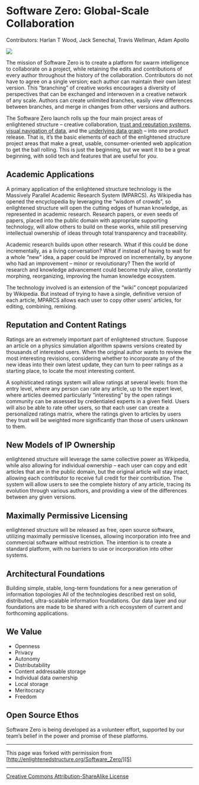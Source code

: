 

# Software Zero: Global-Scale Collaboration

 Contributors: Harlan T Wood, Jack Senechal, Travis Wellman, Adam Apollo 

![][1]

The mission of Software Zero is to create a platform for swarm intelligence 
to collaborate on a project, while retaining the edits and contributions of 
every author throughout the history of the collaboration. Contributors do not 
have to agree on a single version; each author can maintain their own latest 
version. This “branching” of creative works encourages a diversity of perspectives 
that can be exchanged and interwoven in a creative network of any scale. Authors 
can create unlimited branches, easily view differences between branches, and 
merge in changes from other versions and authors.

The Software Zero launch rolls up the four main project areas of enlightened 
structure – creative collaboration, [trust and reputation systems][2], [visual 
navigation of data][3], and the [underlying data graph][4] – into one product 
release. That is, it’s the basic elements of each of the enlightened structure 
project areas that make a great, usable, consumer-oriented web application 
to get the ball rolling. This is just the beginning, but we want it to be a 
great beginning, with solid tech and features that are useful for _you_.

## Academic Applications

A primary application of the enlightened structure technology is the Massively 
Parallel Academic Research System (MPARCS). As Wikipedia has opened the encyclopedia 
by leveraging the “wisdom of crowds”, so enlightened structure will open the 
cutting edges of human knowledge, as represented in academic research. Research 
papers, or even seeds of papers, placed into the public domain with appropriate 
supporting technology, will allow others to build on these works, while still 
preserving intellectual ownership of ideas through total transparency and traceability. 

Academic research builds upon other research. What if this could be done incrementally, 
as a living conversation? What if instead of having to wait for a whole “new” 
idea, a paper could be improved on incrementally, by anyone who had an improvement 
– minor or revolutionary? Then the world of research and knowledge advancement 
could become truly alive, constantly morphing, reorganizing, improving the 
human knowledge ecosystem.

The technology involved is an extension of the “wiki” concept popularized by 
Wikipedia. But instead of trying to have a single, definitive version of each 
article, MPARCS allows each user to copy other users’ articles, for editing, 
combining, remixing.

## Reputation and Content Ratings

Ratings are an extremely important part of enlightened structure. Suppose an 
article on a physics simulation algorithm spawns versions created by thousands 
of interested users. When the original author wants to review the most interesting 
revisions, considering whether to incorporate any of the new ideas into their 
own latest update, they can turn to peer ratings as a starting place, to locate 
the most interesting content.

A sophisticated ratings system will allow ratings at several levels: from the 
entry level, where any person can rate any article, up to the expert level, 
where articles deemed particularly “interesting” by the open ratings community 
can be assessed by credentialed experts in a given field. Users will also be 
able to rate other users, so that each user can create a personalized ratings 
matrix, where the ratings given to articles by users they trust will be weighted 
more significantly than those of users unknown to them.

## New Models of IP Ownership

enlightened structure will leverage the same collective power as Wikipedia, 
while also allowing for individual ownership – each user can copy and edit 
articles that are in the public domain, but the original article will stay 
intact, allowing each contributor to receive full credit for their contribution. 
The system will allow users to see the complete history of any article, tracing 
its evolution through various authors, and providing a view of the differences 
between any given versions.

## Maximally Permissive Licensing

enlightened structure will be released as free, open source software, utilizing 
maximally permissive licenses, allowing incorporation into free and commercial 
software without restriction. The intention is to create a standard platform, 
with no barriers to use or incorporation into other systems.

## Architectural Foundations

Building simple, stable, long-term foundations for a new generation of information 
topologies All of the technologies described rest on solid, distributed, ultra-scalable 
information foundations. Our data layer and our foundations are made to be 
shared with a rich ecosystem of current and forthcoming applications.

## We Value

* Openness
* Privacy
* Autonomy
* Distributability
* Content addressable storage
* Individual data ownership
* Local storage
* Meritocracy
* Freedom

## Open Source Ethos

Software Zero is being developed as a volunteer effort, supported by our team’s 
belief in the power and promise of these platforms.

----

This page was forked with permission from [http://enlightenedstructure.org/Software_Zero/][5]

----

[Creative Commons Attribution-ShareAlike License][6]

[1]: http://enlightenedstructure.org/IMG/massively-parallel-academic-research-sys1-300x200-2-185x185.png
[2]: http://enlightenedstructure.org/Trust_Exchange
[3]: http://enlightenedstructure.org/Core_Network
[4]: http://enlightenedstructure.org/BaseParadigm
[5]: http://enlightenedstructure.org/Software_Zero/
[6]: http://creativecommons.org/licenses/by-sa/3.0/